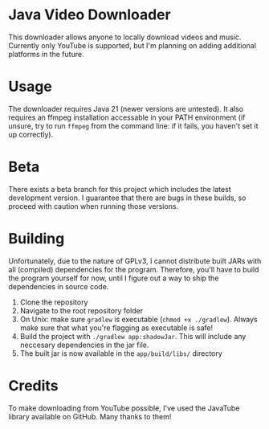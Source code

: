 # Java Video Downloader
This downloader allows anyone to locally download videos and music. Currently only YouTube is supported, but I'm planning on adding additional platforms in the future.

# Usage
The downloader requires Java 21 (newer versions are untested). It also requires an ffmpeg installation accessable in your PATH environment (if unsure, try to run `ffmpeg` from the command line: if it fails, you haven't set it up correctly).

# Beta
There exists a beta branch for this project which includes the latest development version. I guarantee that there are bugs in these builds, so proceed with caution when running those versions.

# Building
Unfortunately, due to the nature of GPLv3, I cannot distribute built JARs with all (compiled) dependencies for the program. Therefore, you'll have to build the program yourself for now, until I figure out a way to ship the dependencies in source code.
1. Clone the repository
2. Navigate to the root repository folder
3. On Unix: make sure `gradlew` is executable (`chmod +x ./gradlew`). Always make sure that what you're flagging as executable is safe!
4. Build the project with  `./gradlew app:shadowJar`. This will include any neccesary dependencies in the jar file.
5. The built jar is now available in the `app/build/libs/` directory

# Credits
To make downloading from YouTube possible, I've used the JavaTube library available on GitHub. Many thanks to them!


